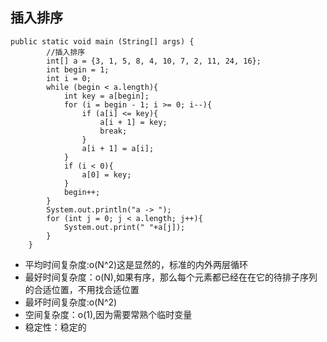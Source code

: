 ## 插入排序

```
public static void main (String[] args) {
        //插入排序
        int[] a = {3, 1, 5, 8, 4, 10, 7, 2, 11, 24, 16};
        int begin = 1;
        int i = 0;
        while (begin < a.length){
            int key = a[begin];
            for (i = begin - 1; i >= 0; i--){
                if (a[i] <= key){
                    a[i + 1] = key;
                    break;
                }
                a[i + 1] = a[i];
            }
            if (i < 0){
                a[0] = key;
            }
            begin++;
        }
        System.out.println("a -> ");
        for (int j = 0; j < a.length; j++){
            System.out.print(" "+a[j]);
        }
    }
```

- 平均时间复杂度:o(N^2)这是显然的，标准的内外两层循环
- 最好时间复杂度：o(N),如果有序，那么每个元素都已经在在它的待排子序列的合适位置，不用找合适位置
- 最坏时间复杂度:o(N^2)
- 空间复杂度：o(1),因为需要常熟个临时变量
- 稳定性：稳定的
